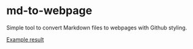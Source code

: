 # md-to-webpage
Simple tool to convert Markdown files to webpages with Github styling.

[Example result](https://vna818.github.io/md-to-webpage/)
